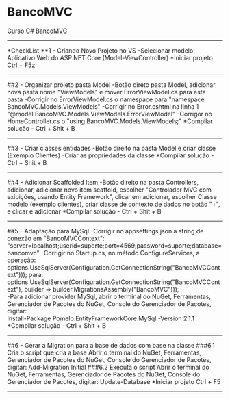 # BancoMVC
Curso C# BancoMVC 

***

*CheckList
**1 - Criando Novo Projeto no VS
-Selecionar modelo: Aplicativo Web do ASP.NET Core (Model-ViewController)
*Iniciar projeto Ctrl + F5z
***

##2 -  Organizar projeto pasta Model
-Botão direto pasta Model, adicionar nova pasta nome "ViewModels" e mover ErrorViewModel.cs para esta pasta
-Corrigir no ErrorViewModel.cs o namespace para "namespace BancoMVC.Models.ViewModels"
-Corrigir no Error.cshtml na linha 1 "@model BancoMVC.Models.ViewModels.ErrorViewModel"
-Corrigor no HomeController.cs o "using BancoMVC.Models.ViewModels;"
*Compilar solução - Ctrl + Shit + B 
***

##3 - Criar classes entidades
-Botão direito na pasta Model e criar classe (Exemplo Clientes)
-Criar as propriedades da classe
*Compilar solução - Ctrl + Shit + B
*** 

##4 - Adicionar Scaffolded Item
-Botão direito na pasta Controllers, adicionar, adicionar novo item scaffold,
escolher "Controlador MVC com exibições, usando Entity Framework", clicar em adicionar,
escolher Classe modelo (exemplo clientes),
criar classe de contexto de dados no botão "+", e clicar e adicionar
*Compilar solução - Ctrl + Shit + B 
***

##5 - Adaptação para MySql 
-Corrigir no appsettings.json a string de conexão em "BancoMVCContext": "server=localhost;userid=suporte;port=4569;password=suporte;database=bancomvc"
-Corrigir no Startup.cs, no método ConfigureServices, a operação: 
	options.UseSqlServer(Configuration.GetConnectionString("BancoMVCContext")));
para:
	options.UseSqlServer(Configuration.GetConnectionString("BancoMVCContext"), builder =>
	builder.MigrationsAssembly("BancoMVC")));	
-Para adicionar provider MySql, abrir o terminal do NuGet, Ferramentas, Gerenciador de Pacotes do NuGet, Console do Gerenciador de Pacotes, digitar:  
	Install-Package Pomelo.EntityFrameworkCore.MySql -Version 2.1.1
*Compilar solução - Ctrl + Shit + B 
***

##6 - Gerar a Migration para a base de dados com base na classe
###6.1 Cria o script que cria a base
	Abrir o terminal do NuGet, Ferramentas, Gerenciador de Pacotes do NuGet, Console do Gerenciador de Pacotes, digitar:
	Add-Migration Initial
###6.2 Executa o script
	Abrir o terminal do NuGet, Ferramentas, Gerenciador de Pacotes do NuGet, Console do Gerenciador de Pacotes, digitar:
	Update-Database
*Iniciar projeto Ctrl + F5
***
